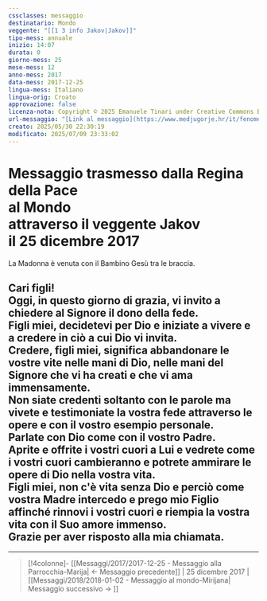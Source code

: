 ```yaml
---
cssclasses: messaggio
destinatario: Mondo
veggente: "[[1 3 info Jakov|Jakov]]"
tipo-mess: annuale
inizio: 14:07
durata: 0
giorno-mess: 25
mese-mess: 12
anno-mess: 2017
data-mess: 2017-12-25
lingua-mess: Italiano
lingua-orig: Croato
approvazione: false
licenza-nota: Copyright © 2025 Emanuele Tinari under Creative Commons BY-NC-SA 4.0 https://creativecommons.org/licenses/by-nc-sa/4.0/
url-messaggio: "[Link al messaggio](https://www.medjugorje.hr/it/fenomeno-di-medjugorje/apparizioni-annuali/)"
creato: 2025/05/30 22:30:19
modificato: 2025/07/09 23:33:02
---
```


# Messaggio trasmesso dalla Regina della Pace<br>al Mondo<br>attraverso il veggente Jakov<br>il 25 dicembre 2017

La Madonna è venuta con il Bambino Gesù tra le braccia.
## Cari figli!<br>Oggi, in questo giorno di grazia, vi invito a chiedere al Signore il dono della fede.<br>Figli miei, decidetevi per Dio e iniziate a vivere e a credere in ciò a cui Dio vi invita.<br>Credere, figli miei, significa abbandonare le vostre vite nelle mani di Dio, nelle mani del Signore che vi ha creati e che vi ama immensamente.<br>Non siate credenti soltanto con le parole ma vivete e testimoniate la vostra fede attraverso le opere e con il vostro esempio personale.<br>Parlate con Dio come con il vostro Padre.<br>Aprite e offrite i vostri cuori a Lui e vedrete come i vostri cuori cambieranno e potrete ammirare le opere di Dio nella vostra vita.<br>Figli miei, non c'è vita senza Dio e perciò come vostra Madre intercedo e prego mio Figlio affinché rinnovi i vostri cuori e riempia la vostra vita con il Suo amore immenso.<br>Grazie per aver risposto alla mia chiamata.

***

> [!4colonne]- [[Messaggi/2017/2017-12-25 - Messaggio alla Parrocchia-Marija| ← Messaggio precedente]] | 25 dicembre 2017 | [[Messaggi/2018/2018-01-02 - Messaggio al mondo-Mirijana| Messaggio successivo → ]]
